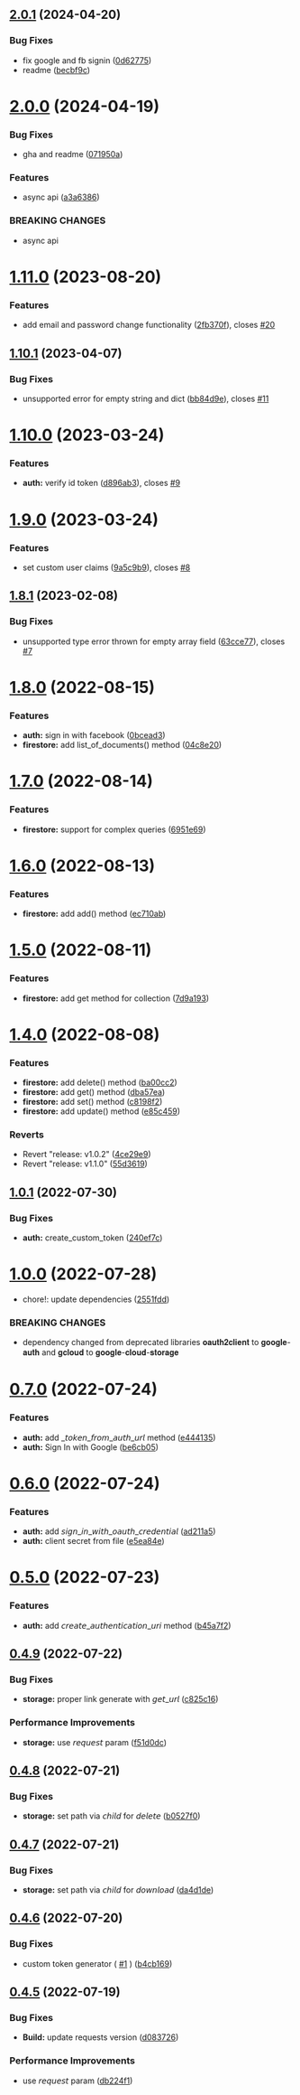 ## [2.0.1](https://github.com/matiaskotlik/async-firebase-rest-api/compare/v2.0.0...v2.0.1) (2024-04-20)


### Bug Fixes

* fix google and fb signin ([0d62775](https://github.com/matiaskotlik/async-firebase-rest-api/commit/0d627751bd477d7ee0f1ccd968763b051d39d2c0))
* readme ([becbf9c](https://github.com/matiaskotlik/async-firebase-rest-api/commit/becbf9ce0256f254d742aebabb1693fe17058ca9))



# [2.0.0](https://github.com/matiaskotlik/async-firebase-rest-api/compare/v1.11.0...v2.0.0) (2024-04-19)


### Bug Fixes

* gha and readme ([071950a](https://github.com/matiaskotlik/async-firebase-rest-api/commit/071950a35038c6a4d3b30ffaaa49e5db40f6a1ed))


### Features

* async api ([a3a6386](https://github.com/matiaskotlik/async-firebase-rest-api/commit/a3a6386c1fb3f3c137a68b8c95572874bd3d1cff))


### BREAKING CHANGES

* async api



# [1.11.0](https://github.com/matiaskotlik/async-firebase-rest-api/compare/v1.10.1...v1.11.0) (2023-08-20)


### Features

* add email and password change functionality ([2fb370f](https://github.com/matiaskotlik/async-firebase-rest-api/commit/2fb370f3e1d134c6aa0c10428c76fc4bd9d26128)), closes [#20](https://github.com/matiaskotlik/async-firebase-rest-api/issues/20)



## [1.10.1](https://github.com/matiaskotlik/async-firebase-rest-api/compare/v1.10.0...v1.10.1) (2023-04-07)


### Bug Fixes

* unsupported error for empty string and dict ([bb84d9e](https://github.com/matiaskotlik/async-firebase-rest-api/commit/bb84d9e854fd8ca69b080666f1f76ae05e9b80a0)), closes [#11](https://github.com/matiaskotlik/async-firebase-rest-api/issues/11)



# [1.10.0](https://github.com/matiaskotlik/async-firebase-rest-api/compare/v1.9.0...v1.10.0) (2023-03-24)


### Features

* **auth:** verify id token ([d896ab3](https://github.com/matiaskotlik/async-firebase-rest-api/commit/d896ab33a7347e5c99ee29b43395aec06e7dcab0)), closes [#9](https://github.com/matiaskotlik/async-firebase-rest-api/issues/9)



# [1.9.0](https://github.com/matiaskotlik/async-firebase-rest-api/compare/v1.8.1...v1.9.0) (2023-03-24)


### Features

* set custom user claims ([9a5c9b9](https://github.com/matiaskotlik/async-firebase-rest-api/commit/9a5c9b958a3663178a49c5ed33cd0e4bbef4444c)), closes [#8](https://github.com/matiaskotlik/async-firebase-rest-api/issues/8)



## [1.8.1](https://github.com/matiaskotlik/async-firebase-rest-api/compare/v1.8.0...v1.8.1) (2023-02-08)


### Bug Fixes

* unsupported type error thrown for empty array field ([63cce77](https://github.com/matiaskotlik/async-firebase-rest-api/commit/63cce77420a999f0e151a32c8e389593b84dc357)), closes [#7](https://github.com/matiaskotlik/async-firebase-rest-api/issues/7)



# [1.8.0](https://github.com/matiaskotlik/async-firebase-rest-api/compare/v1.7.0...v1.8.0) (2022-08-15)


### Features

* **auth:** sign in with facebook ([0bcead3](https://github.com/matiaskotlik/async-firebase-rest-api/commit/0bcead336128195932120c371be70f0afd5595ae))
* **firestore:** add list_of_documents() method ([04c8e20](https://github.com/matiaskotlik/async-firebase-rest-api/commit/04c8e20b98693e4e285266a571f7fcd9b7c10c4e))



# [1.7.0](https://github.com/matiaskotlik/async-firebase-rest-api/compare/v1.6.0...v1.7.0) (2022-08-14)


### Features

* **firestore:** support for complex queries ([6951e69](https://github.com/matiaskotlik/async-firebase-rest-api/commit/6951e6917ea31271da370e43cb5d8f0caa6d7d1f))



# [1.6.0](https://github.com/matiaskotlik/async-firebase-rest-api/compare/v1.5.0...v1.6.0) (2022-08-13)


### Features

* **firestore:** add add() method ([ec710ab](https://github.com/matiaskotlik/async-firebase-rest-api/commit/ec710ab5cb050f3799eb66430998bfb001f2e343))



# [1.5.0](https://github.com/matiaskotlik/async-firebase-rest-api/compare/v1.4.0...v1.5.0) (2022-08-11)


### Features

* **firestore:** add get method for collection ([7d9a193](https://github.com/matiaskotlik/async-firebase-rest-api/commit/7d9a19379914235be423bf36e208031fac28f48b))



# [1.4.0](https://github.com/matiaskotlik/async-firebase-rest-api/compare/v1.0.1...v1.4.0) (2022-08-08)


### Features

* **firestore:** add delete() method ([ba00cc2](https://github.com/matiaskotlik/async-firebase-rest-api/commit/ba00cc2ab9f1c29cc5e1306d39b5efe6b28af20f))
* **firestore:** add get() method ([dba57ea](https://github.com/matiaskotlik/async-firebase-rest-api/commit/dba57eab5dd1de1c5af22184cc6dead29fcb6d84))
* **firestore:** add set() method ([c8198f2](https://github.com/matiaskotlik/async-firebase-rest-api/commit/c8198f2fc6bc4605a3a50bf23c7ac823acc59cd2))
* **firestore:** add update() method ([e85c459](https://github.com/matiaskotlik/async-firebase-rest-api/commit/e85c459030441c413728e03a0646997e0fdc1a71))


### Reverts

* Revert "release: v1.0.2" ([4ce29e9](https://github.com/matiaskotlik/async-firebase-rest-api/commit/4ce29e92e3de0bdb1170ffa7ab2afdaf2bf16141))
* Revert "release: v1.1.0" ([55d3619](https://github.com/matiaskotlik/async-firebase-rest-api/commit/55d361920613bba9f2723784c39d6b3ce63c1ad1))



## [1.0.1](https://github.com/matiaskotlik/async-firebase-rest-api/compare/v1.0.0...v1.0.1) (2022-07-30)


### Bug Fixes

* **auth:** create_custom_token ([240ef7c](https://github.com/matiaskotlik/async-firebase-rest-api/commit/240ef7cd61119c52ea4c78271fa5e9201c1da618))



# [1.0.0](https://github.com/matiaskotlik/async-firebase-rest-api/compare/v0.7.0...v1.0.0) (2022-07-28)


* chore!: update dependencies ([2551fdd](https://github.com/matiaskotlik/async-firebase-rest-api/commit/2551fdd64ef1d1411d689f9d61e01588d6620312))


### BREAKING CHANGES

* dependency changed from deprecated libraries 𝐨𝐚𝐮𝐭𝐡𝟐𝐜𝐥𝐢𝐞𝐧𝐭 to 𝐠𝐨𝐨𝐠𝐥𝐞-𝐚𝐮𝐭𝐡 and 𝐠𝐜𝐥𝐨𝐮𝐝 to 𝐠𝐨𝐨𝐠𝐥𝐞-𝐜𝐥𝐨𝐮𝐝-𝐬𝐭𝐨𝐫𝐚𝐠𝐞



# [0.7.0](https://github.com/matiaskotlik/async-firebase-rest-api/compare/v0.6.0...v0.7.0) (2022-07-24)


### Features

* **auth:** add _𝘵𝘰𝘬𝘦𝘯_𝘧𝘳𝘰𝘮_𝘢𝘶𝘵𝘩_𝘶𝘳𝘭 method ([e444135](https://github.com/matiaskotlik/async-firebase-rest-api/commit/e444135a9d1107383405717029ccd0aab82f1f70))
* **auth:** Sign In with Google ([be6cb05](https://github.com/matiaskotlik/async-firebase-rest-api/commit/be6cb0551fc271cb3ae818de6f06137bbf44139d))



# [0.6.0](https://github.com/matiaskotlik/async-firebase-rest-api/compare/v0.5.0...v0.6.0) (2022-07-24)


### Features

* **auth:** add 𝘴𝘪𝘨𝘯_𝘪𝘯_𝘸𝘪𝘵𝘩_𝘰𝘢𝘶𝘵𝘩_𝘤𝘳𝘦𝘥𝘦𝘯𝘵𝘪𝘢𝘭 ([ad211a5](https://github.com/matiaskotlik/async-firebase-rest-api/commit/ad211a5bc3c9deddbe8441ff524d0008e0eb19a7))
* **auth:** client secret from file ([e5ea84e](https://github.com/matiaskotlik/async-firebase-rest-api/commit/e5ea84ed1a54246fe5a0709b7eafaaf7dd0aeb2c))



# [0.5.0](https://github.com/matiaskotlik/async-firebase-rest-api/compare/v0.4.9...v0.5.0) (2022-07-23)


### Features

* **auth:** add 𝘤𝘳𝘦𝘢𝘵𝘦_𝘢𝘶𝘵𝘩𝘦𝘯𝘵𝘪𝘤𝘢𝘵𝘪𝘰𝘯_𝘶𝘳𝘪 method ([b45a7f2](https://github.com/matiaskotlik/async-firebase-rest-api/commit/b45a7f203b0e4369bd501831ffca9f26c3eac464))



## [0.4.9](https://github.com/matiaskotlik/async-firebase-rest-api/compare/v0.4.8...v0.4.9) (2022-07-22)


### Bug Fixes

* **storage:** proper link generate with 𝘨𝘦𝘵_𝘶𝘳𝘭 ([c825c16](https://github.com/matiaskotlik/async-firebase-rest-api/commit/c825c1695f4a0e87d4daa467c2ca654a9cc05248))


### Performance Improvements

* **storage:** use 𝘳𝘦𝘲𝘶𝘦𝘴𝘵 param ([f51d0dc](https://github.com/matiaskotlik/async-firebase-rest-api/commit/f51d0dc52e030bfe867d70c7728c3ccc32dc4334))



## [0.4.8](https://github.com/matiaskotlik/async-firebase-rest-api/compare/v0.4.7...v0.4.8) (2022-07-21)


### Bug Fixes

* **storage:** set path via 𝘤𝘩𝘪𝘭𝘥 for 𝘥𝘦𝘭𝘦𝘵𝘦 ([b0527f0](https://github.com/matiaskotlik/async-firebase-rest-api/commit/b0527f0d418ad203df5845e1fd123bafe88a4b5d))



## [0.4.7](https://github.com/matiaskotlik/async-firebase-rest-api/compare/v0.4.6...v0.4.7) (2022-07-21)


### Bug Fixes

* **storage:** set path via 𝘤𝘩𝘪𝘭𝘥 for 𝘥𝘰𝘸𝘯𝘭𝘰𝘢𝘥 ([da4d1de](https://github.com/matiaskotlik/async-firebase-rest-api/commit/da4d1deb9cfcc3c962f0240b70f9fee284dcd3e6))



## [0.4.6](https://github.com/matiaskotlik/async-firebase-rest-api/compare/v0.4.5...v0.4.6) (2022-07-20)


### Bug Fixes

* custom token generator ( [#1](https://github.com/matiaskotlik/async-firebase-rest-api/issues/1)  ) ([b4cb169](https://github.com/matiaskotlik/async-firebase-rest-api/commit/b4cb1699d2d48d9741311d04a8530bf0242811e2))



## [0.4.5](https://github.com/matiaskotlik/async-firebase-rest-api/compare/d0837260dcbc5ed4b890f38ac36b5dfa10d05e48...v0.4.5) (2022-07-19)


### Bug Fixes

* **Build:** update requests version ([d083726](https://github.com/matiaskotlik/async-firebase-rest-api/commit/d0837260dcbc5ed4b890f38ac36b5dfa10d05e48))


### Performance Improvements

* use 𝘳𝘦𝘲𝘶𝘦𝘴𝘵 param ([db224f1](https://github.com/matiaskotlik/async-firebase-rest-api/commit/db224f1b75d57f77a8b118e6ed52ac22313e4fbf))



